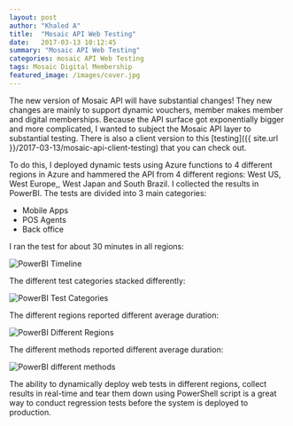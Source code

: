 ```yaml
---
layout: post
author: "Khaled A"
title:  "Mosaic API Web Testing"
date:   2017-03-13 10:12:45
summary: "Mosaic API Web Testing"
categories: mosaic API Web Testing
tags: Mosaic Digital Membership
featured_image: /images/cover.jpg
---
```


The new version of Mosaic API will have substantial changes! They new changes are mainly to support dynamic vouchers, member makes member and digital memberships. Because the API surface got exponentially bigger and more complicated, I wanted to subject the Mosaic API layer to substantial testing. There is also a client version to this [testing]({{ site.url }}/2017-03-13/mosaic-api-client-testing) that you can check out. 

To do this, I deployed dynamic tests using Azure functions to 4 different regions in Azure and hammered the API from 4 different regions: West US, West Europe,, West Japan and South Brazil. I collected the results in PowerBI. The tests are divided into 3 main categories:

- Mobile Apps
- POS Agents
- Back office

I ran the test for about 30 minutes in all regions:

![PowerBI Timeline](http://i.imgur.com/ZZqJbQd.png)

The different test categories stacked differently:

![PowerBI Test Categories](http://i.imgur.com/Oc2HUJS.png)

The different regions reported different average duration:

![PowerBI Different Regions](http://i.imgur.com/Yua1tWy.png)

The different methods reported different average duration:

![PowerBI different methods](http://i.imgur.com/b1MZSqC.png)

The ability to dynamically deploy web tests in different regions, collect results in real-time and tear them down using PowerShell script is a great way to conduct regression tests before the system is deployed to production. 
